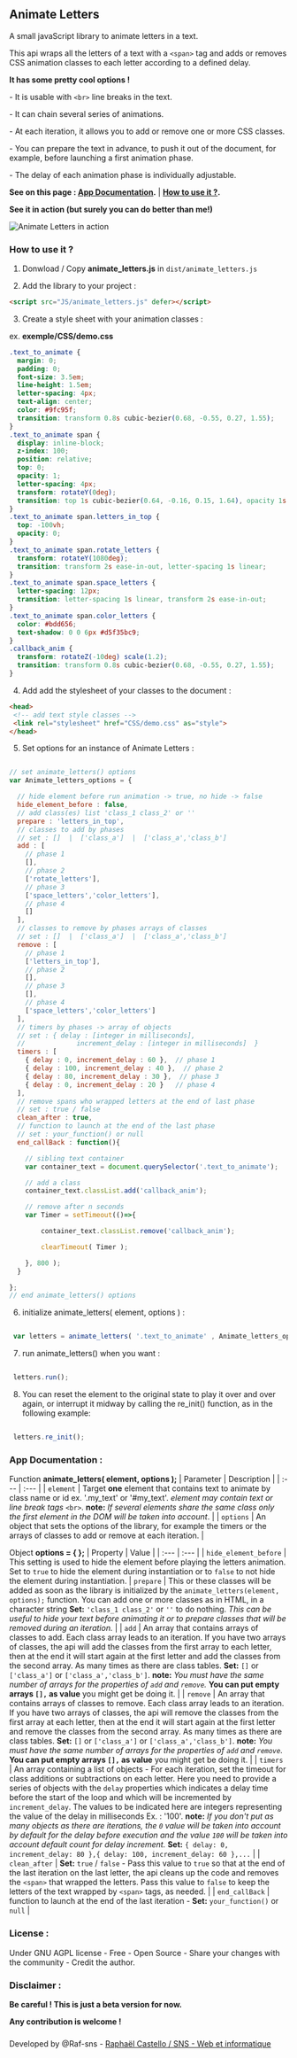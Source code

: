 ## Animate Letters


A small javaScript library to animate letters in a text.

This api wraps all the letters of a text with a `<span>` tag and adds or removes CSS animation classes to each letter according to a defined delay.


**It has some pretty cool options !**

\- It is usable with `<br>` line breaks in the text.

\- It can chain several series of animations.

\- At each iteration, it allows you to add or remove one or more CSS classes.

\- You can prepare the text in advance, to push it out of the document, for example, before launching a first animation phase.

\- The delay of each animation phase is individually adjustable.


**See on this page : [App Documentation](#app-documentation-).** |
**[How to use it ?](#how-to-use-it-).**


**See it in action (but surely you can do better than me!)**


![Animate Letters in action](/images/Anim_Letters.gif)




### How to use it ?

1. Donwload / Copy **animate_letters.js** in `dist/animate_letters.js`

2. Add the library to your project :

```html
<script src="JS/animate_letters.js" defer></script>
```

3. Create a style sheet with your animation classes :

ex. **exemple/CSS/demo.css**

```css
.text_to_animate {
  margin: 0;
  padding: 0;
  font-size: 3.5em;
  line-height: 1.5em;
  letter-spacing: 4px;
  text-align: center;
  color: #9fc95f;
  transition: transform 0.8s cubic-bezier(0.68, -0.55, 0.27, 1.55);
}
.text_to_animate span {
  display: inline-block;
  z-index: 100;
  position: relative;
  top: 0;
  opacity: 1;
  letter-spacing: 4px;
  transform: rotateY(0deg);
  transition: top 1s cubic-bezier(0.64, -0.16, 0.15, 1.64), opacity 1s linear, letter-spacing 0.1s linear, transform 1s ease;
}
.text_to_animate span.letters_in_top {
  top: -100vh;
  opacity: 0;
}
.text_to_animate span.rotate_letters {
  transform: rotateY(1080deg);
  transition: transform 2s ease-in-out, letter-spacing 1s linear;
}
.text_to_animate span.space_letters {
  letter-spacing: 12px;
  transition: letter-spacing 1s linear, transform 2s ease-in-out;
}
.text_to_animate span.color_letters {
  color: #bdd656;
  text-shadow: 0 0 6px #d5f35bc9;
}
.callback_anim {
  transform: rotateZ(-10deg) scale(1.2);
  transition: transform 0.8s cubic-bezier(0.68, -0.55, 0.27, 1.55);
}
```

4. Add add the stylesheet of your classes to the document :

```html
<head>
 <!-- add text style classes -->
 <link rel="stylesheet" href="CSS/demo.css" as="style">
</head>
```

5. Set options for an instance of Animate Letters :

```javascript

// set animate_letters() options
var Animate_letters_options = {

  // hide element before run animation -> true, no hide -> false
  hide_element_before : false,
  // add class(es) list 'class_1 class_2' or ''
  prepare : 'letters_in_top',
  // classes to add by phases
  // set : []  |  ['class_a']  |  ['class_a','class_b']
  add : [
    // phase 1
    [],
    // phase 2
    ['rotate_letters'],
    // phase 3
    ['space_letters','color_letters'],
    // phase 4
    []
  ],
  // classes to remove by phases arrays of classes
  // set : []  |  ['class_a']  |  ['class_a','class_b']
  remove : [
    // phase 1
    ['letters_in_top'],
    // phase 2
    [],
    // phase 3
    [],
    // phase 4
    ['space_letters','color_letters']
  ],
  // timers by phases -> array of objects
  // set : { delay : [integer in milliseconds],
  //  			 increment_delay : [integer in milliseconds]  }
  timers : [
    { delay : 0, increment_delay : 60 },  // phase 1
    { delay : 100, increment_delay : 40 },  // phase 2
    { delay : 80, increment_delay : 30 },  // phase 3
    { delay : 0, increment_delay : 20 }   // phase 4
  ],
  // remove spans who wrapped letters at the end of last phase
  // set : true / false
  clean_after : true,
  // function to launch at the end of the last phase
  // set : your_function() or null
  end_callBack : function(){

    // sibling text container
    var container_text = document.querySelector('.text_to_animate');

    // add a class
    container_text.classList.add('callback_anim');

    // remove after n seconds
    var Timer = setTimeout(()=>{

        container_text.classList.remove('callback_anim');

        clearTimeout( Timer );

    }, 800 );
  }

};
// end animate_letters() options

```

6. initialize animate_letters( element, options ) :

```javascript

 var letters = animate_letters( '.text_to_animate' , Animate_letters_options );

```

7. run animate_letters() when you want :

```javascript

 letters.run();

```

8. You can reset the element to the original state to play it over and over again, or interrupt it midway by calling the re_init() function, as in the following example:

```javascript

 letters.re_init();

```

### App Documentation :

Function **animate_letters( element, options );**
| Parameter | Description |
| :--- | :--- |
| `element` | Target **one** element that contains text to animate by class name or id ex. '.my_text' or '#my_text'. *element may contain text or line break tags* `<br>`.  **note:** *If several elements share the same class only the first element in the DOM will be taken into account*. |
| `options` | An object that sets the options of the library, for example the timers or the arrays of classes to add or remove at each iteration. |

Object **options = { };**
| Property | Value |
| :--- | :--- |
| `hide_element_before` | This setting is used to hide the element before playing the letters animation. Set to `true` to hide the element during instantiation or to `false` to not hide the element during instantiation.
| `prepare` | This or these classes will be added as soon as the library is initialized by the `animate_letters(element, options);` function. You can add one or more classes as in HTML, in a character string **Set:** `'class_1 class_2'` or `''` to do nothing. *This can be useful to hide your text before animating it or to prepare classes that will be removed during an iteration.* |
| `add` | An array that contains arrays of classes to add. Each class array leads to an iteration. If you have two arrays of classes, the api will add the classes from the first array to each letter, then at the end it will start again at the first letter and add the classes from the second array. As many times as there are class tables. **Set:** `[]` or `['class_a']` or `['class_a','class_b']`. **note:** *You must have the same number of arrays for the properties of `add` and `remove`.* **You can put empty arrays `[],` as value** you might get be doing it. |
| `remove` | An array that contains arrays of classes to remove. Each class array leads to an iteration. If you have two arrays of classes, the api will remove the classes from the first array at each letter, then at the end it will start again at the first letter and remove the classes from the second array. As many times as there are class tables. **Set:** `[]` or `['class_a']` or `['class_a','class_b']`. **note:** *You must have the same number of arrays for the properties of `add` and `remove`.* **You can put empty arrays `[],` as value** you might get be doing it. |
| `timers` | An array containing a list of objects - For each iteration, set the timeout for class additions or subtractions on each letter. Here you need to provide a series of objects with the `delay` properties which indicates a delay time before the start of the loop and which will be incremented by `increment_delay`. The values to be indicated here are integers representing the value of the delay in milliseconds Ex. : '100'. **note:** *If you don't put as many objects as there are iterations, the `0` value will be taken into account by default for the delay before execution and the value `100` will be taken into account default count for delay increment.* **Set:** `{ delay: 0, increment_delay: 80 },{ delay: 100, increment_delay: 60 },...` |
| `clean_after` | **Set:** `true` / `false` - Pass this value to `true` so that at the end of the last iteration on the last letter, the api cleans up the code and removes the `<span>` that wrapped the letters. Pass this value to `false` to keep the letters of the text wrapped by `<span>` tags, as needed. |
| `end_callBack` | function to launch at the end of the last iteration - **Set:** `your_function()` or `null` |

### License :

Under GNU AGPL license - Free - Open Source - Share your changes with the community - Credit the author.

### Disclaimer :

**Be careful ! This is just a beta version for now.**

**Any contribution is welcome !**

###

Developed by @Raf-sns - [Raphaël Castello / SNS - Web et informatique](https://sns.pm)
